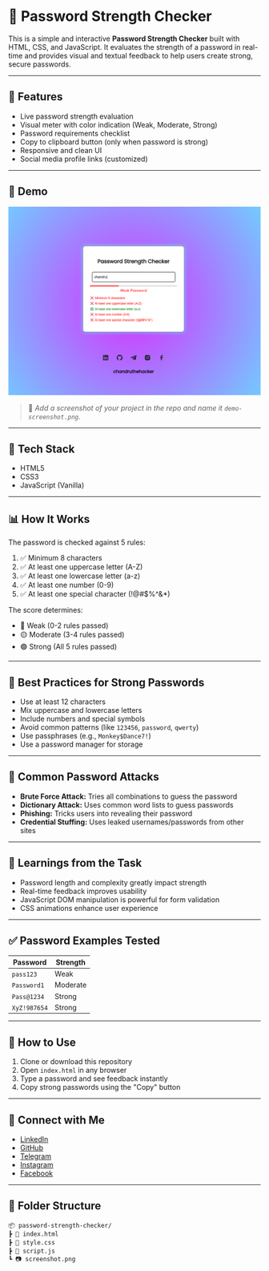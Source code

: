 # 🔐 Password Strength Checker

This is a simple and interactive **Password Strength Checker** built with HTML, CSS, and JavaScript. It evaluates the strength of a password in real-time and provides visual and textual feedback to help users create strong, secure passwords.

---

## 🌟 Features

- Live password strength evaluation
- Visual meter with color indication (Weak, Moderate, Strong)
- Password requirements checklist
- Copy to clipboard button (only when password is strong)
- Responsive and clean UI
- Social media profile links (customized)

---

## 📸 Demo

![Password Checker Demo](assets/demo-screenshot.png)

> 📌 *Add a screenshot of your project in the repo and name it `demo-screenshot.png`.*

---

## 🔧 Tech Stack

- HTML5
- CSS3
- JavaScript (Vanilla)

---

## 📊 How It Works

The password is checked against 5 rules:
1. ✅ Minimum 8 characters
2. ✅ At least one uppercase letter (A-Z)
3. ✅ At least one lowercase letter (a-z)
4. ✅ At least one number (0-9)
5. ✅ At least one special character (!@#$%^&*)

The score determines:
- 🔴 Weak (0-2 rules passed)
- 🟡 Moderate (3-4 rules passed)
- 🟢 Strong (All 5 rules passed)

---

## 📌 Best Practices for Strong Passwords

- Use at least 12 characters
- Mix uppercase and lowercase letters
- Include numbers and special symbols
- Avoid common patterns (like `123456`, `password`, `qwerty`)
- Use passphrases (e.g., `Monkey$Dance7!`)
- Use a password manager for storage

---

## 🔐 Common Password Attacks

- **Brute Force Attack:** Tries all combinations to guess the password
- **Dictionary Attack:** Uses common word lists to guess passwords
- **Phishing:** Tricks users into revealing their password
- **Credential Stuffing:** Uses leaked usernames/passwords from other sites

---

## 🧠 Learnings from the Task

- Password length and complexity greatly impact strength
- Real-time feedback improves usability
- JavaScript DOM manipulation is powerful for form validation
- CSS animations enhance user experience

---

## ✅ Password Examples Tested

| Password          | Strength  |
|------------------|-----------|
| `pass123`        | Weak      |
| `Password1`      | Moderate  |
| `Pass@1234`      | Strong    |
| `XyZ!987654`     | Strong    |

---

## 🚀 How to Use

1. Clone or download this repository
2. Open `index.html` in any browser
3. Type a password and see feedback instantly
4. Copy strong passwords using the "Copy" button

---

## 🔗 Connect with Me

- [LinkedIn](https://www.linkedin.com/in/chandraprakash87/)
- [GitHub](https://github.com/chandruthehacker)
- [Telegram](https://t.me/chandruthehacker)
- [Instagram](https://www.instagram.com/dgl_chandru)
- [Facebook](https://www.facebook.com/chandru87125)

---

## 📁 Folder Structure
```txt
📦 password-strength-checker/
┣ 📜 index.html
┣ 📜 style.css
┣ 📜 script.js
┗ 📷 screenshot.png
```
